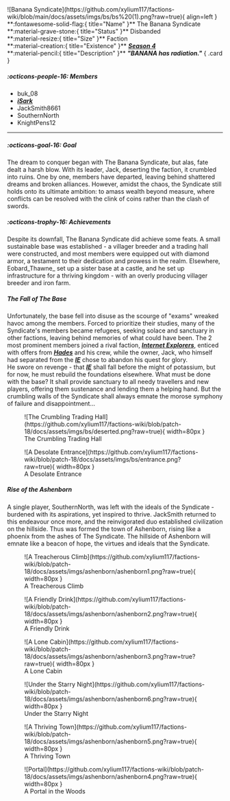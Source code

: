 <div class="grid" markdown>
![Banana Syndicate](https://github.com/xylium117/factions-wiki/blob/main/docs/assets/imgs/bs/bs%20(1).png?raw=true){ align=left }
**:fontawesome-solid-flag:{ title="Name" }** The Banana Syndicate<br>
**:material-grave-stone:{ title="Status" }** Disbanded<br>
**:material-resize:{ title="Size" }** Faction<br>
**:material-creation:{ title="Existence" }** <b><i><a href="../../seasons/s4">Season 4</a></i></b>  <br>
**:material-pencil:{ title="Description" }** <b><i>"BANANA has radiation."</i></b>  
{ .card }
</div>

##### :octicons-people-16: Members
- buk_08<br>
- [***iSark***](../../players/isark)<br>
- JackSmith8661<br>
- SouthernNorth<br>
- KnightPens12 <br>
---

##### :octicons-goal-16: Goal
The dream to conquer began with The Banana Syndicate, but alas, fate dealt a harsh blow. With its leader, Jack, deserting the faction, it crumbled into ruins. One by one, members have departed, leaving behind shattered dreams and broken alliances. However, amidst the chaos, the Syndicate still holds onto its ultimate ambition: to amass wealth beyond measure, where conflicts can be resolved with the clink of coins rather than the clash of swords. <br>

##### :octicons-trophy-16: Achievements
Despite its downfall, The Banana Syndicate did achieve some feats. A small sustainable base was established - a villager breeder and a trading hall were constructed, and most members were equipped out with diamond armor, a testament to their dedication and prowess in the realm. Elsewhere, Eobard_Thawne_ set up a sister base at a castle, and he set up infrastructure for a thriving kingdom - with an overly producing villager breeder and iron farm. <br>

##### The Fall of The Base
Unfortunately, the base fell into disuse as the scourge of "exams" wreaked havoc among the members. Forced to prioritize their studies, many of the Syndicate's members became refugees, seeking solace and sanctuary in other factions, leaving behind memories of what could have been. The 2 most prominent members joined a rival faction, [***Internet Explorers***](ie.md), enticed with offers from [***Hades***](../players/hades.md) and his crew, while the owner, Jack, who himself had separated from the [***IE***](ie.md) chose to abandon his quest for glory.<br>
He swore on revenge - that [***IE***](ie.md) shall fall before the might of potassium, but for now, he must rebuild the foundations elsewhere. What must be done with the base? It shall provide sanctuary to all needy travellers and new players, offering them sustenance and lending them a helping hand. But the crumbling walls of the Syndicate shall always emnate the morose symphony of failure and disappointment...<br>

<div class="grid cards" markdown>
<figure markdown="span">
  ![The Crumbling Trading Hall](https://github.com/xylium117/factions-wiki/blob/patch-18/docs/assets/imgs/bs/deserted.png?raw=true){ width=80px }
  <figcaption>The Crumbling Trading Hall</figcaption>
</figure>

<figure markdown="span">
  ![A Desolate Entrance](https://github.com/xylium117/factions-wiki/blob/patch-18/docs/assets/imgs/bs/entrance.png?raw=true){ width=80px }
  <figcaption>A Desolate Entrance</figcaption>
</figure>
</div>

##### Rise of the Ashenborn
A single player, SouthernNorth, was left with the ideals of the Syndicate - burdened with its aspirations, yet inspired to thrive. JackSmith returned to this endeavour once more, and the reinvigorated duo established civilization on the hillside. Thus was formed the town of Ashenborn, rising like a phoenix from the ashes of The Syndicate. The hillside of Ashenborn will emnate like a beacon of hope, the  virtues and ideals that the Syndicate. <br>
<div class="grid cards" markdown>
<figure markdown="span">
  ![A Treacherous Climb](https://github.com/xylium117/factions-wiki/blob/patch-18/docs/assets/imgs/ashenborn/ashenborn1.png?raw=true){ width=80px }
  <figcaption>A Treacherous Climb</figcaption>
</figure>

<figure markdown="span">
  ![A Friendly Drink](https://github.com/xylium117/factions-wiki/blob/patch-18/docs/assets/imgs/ashenborn/ashenborn2.png?raw=true){ width=80px }
  <figcaption>A Friendly Drink</figcaption>
</figure>

<figure markdown="span">
  ![A Lone Cabin](https://github.com/xylium117/factions-wiki/blob/patch-18/docs/assets/imgs/ashenborn/ashenborn3.png?raw=true?raw=true){ width=80px }
  <figcaption>A Lone Cabin</figcaption>
</figure>

<figure markdown="span">
  ![Under the Starry Night](https://github.com/xylium117/factions-wiki/blob/patch-18/docs/assets/imgs/ashenborn/ashenborn6.png?raw=true){ width=80px }
  <figcaption>Under the Starry Night</figcaption>
</figure>

<figure markdown="span">
  ![A Thriving Town](https://github.com/xylium117/factions-wiki/blob/patch-18/docs/assets/imgs/ashenborn/ashenborn5.png?raw=true){ width=80px }
  <figcaption>A Thriving Town</figcaption>
</figure>

<figure markdown="span">
  ![Portal](https://github.com/xylium117/factions-wiki/blob/patch-18/docs/assets/imgs/ashenborn/ashenborn4.png?raw=true){ width=80px }
  <figcaption>A Portal in the Woods</figcaption>
</figure>
</div>
